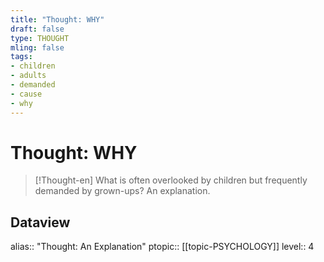 ```yaml
---
title: "Thought: WHY"
draft: false
type: THOUGHT
mling: false
tags:
- children
- adults
- demanded
- cause
- why
---
```

# Thought: WHY
> [!Thought-en]
> What is often overlooked by children but frequently demanded by grown-ups?
> An explanation.

## Dataview
alias:: "Thought: An Explanation"
ptopic:: [[topic-PSYCHOLOGY]]
level:: 4
